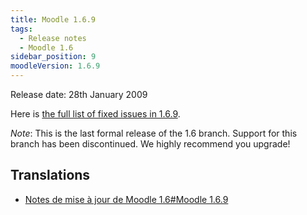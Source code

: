 ```yaml
---
title: Moodle 1.6.9
tags:
  - Release notes
  - Moodle 1.6
sidebar_position: 9
moodleVersion: 1.6.9
---
```

Release date: 28th January 2009

Here is [the full list of fixed issues in 1.6.9](http://tracker.moodle.org/browse/MDL/fixforversion/10316).

*Note*: This is the last formal release of the 1.6 branch. Support for this branch has been discontinued. We highly recommend you upgrade!

## Translations

- [Notes de mise à jour de Moodle 1.6#Moodle 1.6.9](https://docs.moodle.org/fr/Notes_de_mise_à_jour_de_Moodle_1.6#Moodle_1.6.9)
